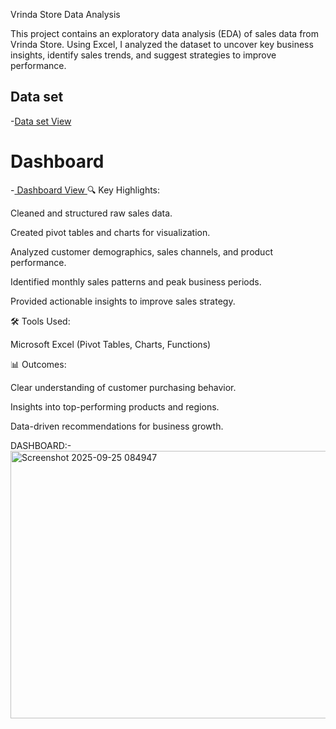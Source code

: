 Vrinda Store Data Analysis

This project contains an exploratory data analysis (EDA) of sales data from Vrinda Store. Using Excel, I analyzed the dataset to uncover key business insights, identify sales trends, and suggest strategies to improve performance.

## Data set ##
-<a href = "https://github.com/94mohit/excel-1/blob/main/Vrinda%20Store%20Data%20Analysis.xlsx">Data set View </a>

# Dashboard
-<a href = "https://github.com/94mohit/excel-1/blob/main/Screenshot%202025-09-25%20084947.png"> Dashboard View </a>
🔍 Key Highlights:

Cleaned and structured raw sales data.

Created pivot tables and charts for visualization.

Analyzed customer demographics, sales channels, and product performance.

Identified monthly sales patterns and peak business periods.

Provided actionable insights to improve sales strategy.

🛠️ Tools Used:

Microsoft Excel (Pivot Tables, Charts, Functions)

📊 Outcomes:

Clear understanding of customer purchasing behavior.

Insights into top-performing products and regions.

Data-driven recommendations for business growth.

DASHBOARD:-
<img width="1313" height="428" alt="Screenshot 2025-09-25 084947" src="https://github.com/user-attachments/assets/5dad036d-4d19-44d0-bbbc-8909a24262d6" />
